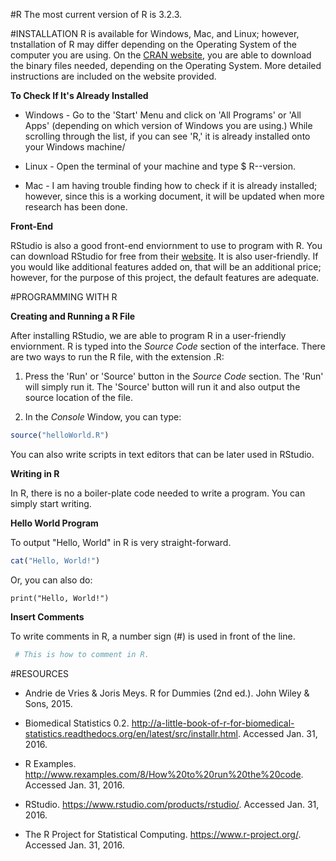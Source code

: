 #R
The most current version of R is 3.2.3. 

#INSTALLATION
R is available for Windows, Mac, and Linux; however, tnstallation of R may differ depending on the Operating System of the computer you are using. On the [CRAN website](https://cran.r-project.org/), you are able to download the binary files needed, depending on the Operating System. More detailed instructions are included on the website provided.

**To Check If It's Already Installed**

* Windows - Go to the 'Start' Menu and click on 'All Programs' or 'All Apps' (depending on which version of Windows you are using.) While scrolling through the list, if you can see 'R,' it is already installed onto your Windows machine/

* Linux - Open the terminal of your machine and type $ R--version.

* Mac - I am having trouble finding how to check if it is already installed; however, since this is a working document, it will be updated when more research has been done.

**Front-End**

RStudio is also a good front-end enviornment to use to program with R. You can download RStudio for free from their [website](https://www.rstudio.com/products/rstudio/). It is also user-friendly. If you would like additional features added on, that will be an additional price; however, for the purpose of this project, the default features are adequate. 

#PROGRAMMING WITH R

**Creating and Running a R File**

After installing RStudio, we are able to program R in a user-friendly enviornment. R is typed into the *Source Code* section of the interface. There are two ways to run the R file, with the extension .R:

1. Press the 'Run' or 'Source' button in the *Source Code* section. The 'Run' will simply run it. The 'Source' button will run it and also output the source location of the file.

2. In the *Console* Window, you can type:
```R  
source("helloWorld.R")
```

You can also write scripts in text editors that can be later used in RStudio. 

**Writing in R**

In R, there is no a boiler-plate code needed to write a program. You can simply start writing.

**Hello World Program**

To output "Hello, World" in R is very straight-forward.
```R
cat("Hello, World!")
```
Or, you can also do:
```
print("Hello, World!")
```

**Insert Comments**

To write comments in R, a number sign (#) is used in front of the line.
```R
 # This is how to comment in R.
 ```
 
#RESOURCES

* Andrie de Vries & Joris Meys. R for Dummies (2nd ed.). John Wiley & Sons, 2015.

* Biomedical Statistics 0.2. http://a-little-book-of-r-for-biomedical-statistics.readthedocs.org/en/latest/src/installr.html. Accessed Jan. 31, 2016.

* R Examples. http://www.rexamples.com/8/How%20to%20run%20the%20code. Accessed Jan. 31, 2016.

* RStudio. https://www.rstudio.com/products/rstudio/. Accessed Jan. 31, 2016.

* The R Project for Statistical Computing. https://www.r-project.org/. Accessed Jan. 31, 2016.
